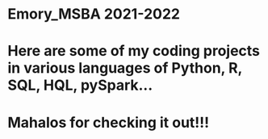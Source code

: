 # Emory_MSBA 2021-2022
# Here are some of my coding projects in various languages of Python, R, SQL, HQL, pySpark...
# Mahalos for checking it out!!!
